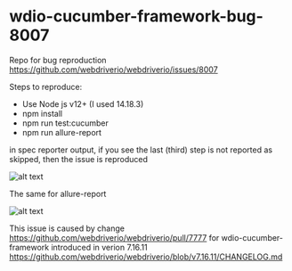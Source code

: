 # wdio-cucumber-framework-bug-8007
Repo for bug reproduction https://github.com/webdriverio/webdriverio/issues/8007

Steps to reproduce:
- Use Node js v12+ (I used 14.18.3)
- npm install
- npm run test:cucumber
- npm run allure-report

in spec reporter output, if you see the last (third) step is not reported as skipped, then the issue is reproduced

![alt text](https://github.com/wenzhhu/wdio-cucumber-framework-bug-8007/blob/main/images/spec_issue.jpeg?raw=true)

The same for allure-report

![alt text](https://github.com/wenzhhu/wdio-cucumber-framework-bug-8007/blob/main/images/allure_issue.jpeg?raw=true)


This issue is caused by change https://github.com/webdriverio/webdriverio/pull/7777 for wdio-cucumber-framework introduced in verion 7.16.11 https://github.com/webdriverio/webdriverio/blob/v7.16.11/CHANGELOG.md


